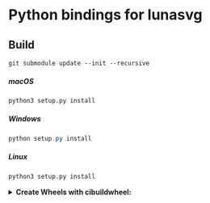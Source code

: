 
# Python bindings for lunasvg


## Build
```
git submodule update --init --recursive
```
##### macOS
```zsh
python3 setup.py install
```

##### Windows
```powershell
python setup.py install
```

##### Linux
```bash
python3 setup.py install
```

<details><summary><b>Create Wheels with <b>cibuildwheel</b>:</summary>
<p>

##### macOS
```zsh
python3 -m cibuildwheel --platform macos --output-dir wheels
```

##### Windows
```powershell
python -m cibuildwheel --platform windows --output-dir wheels
```

##### Linux
```bash
python3 -m cibuildwheel --platform linux --output-dir wheels
```

</p>
</details>

